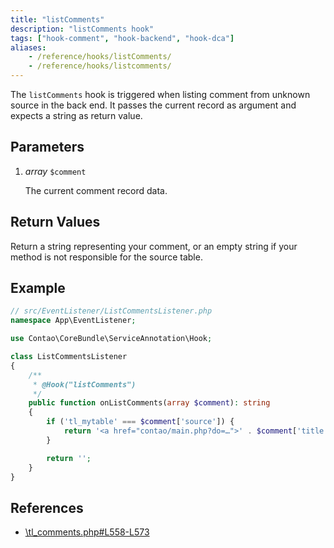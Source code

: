 ```yaml
---
title: "listComments"
description: "listComments hook"
tags: ["hook-comment", "hook-backend", "hook-dca"]
aliases:
    - /reference/hooks/listComments/
    - /reference/hooks/listcomments/
---
```



The `listComments` hook is triggered when listing comment from unknown source in
the back end. It passes the current record as argument and expects a string as
return value.


## Parameters

1. *array* `$comment`

    The current comment record data.


## Return Values

Return a string representing your comment, or an empty string if your method is not
responsible for the source table.


## Example

```php
// src/EventListener/ListCommentsListener.php
namespace App\EventListener;

use Contao\CoreBundle\ServiceAnnotation\Hook;

class ListCommentsListener
{
    /**
     * @Hook("listComments")
     */
    public function onListComments(array $comment): string
    {
        if ('tl_mytable' === $comment['source']) {
            return '<a href="contao/main.php?do=…">' . $comment['title'] . '</a>';
        }

        return '';
    }
}
```


## References

* [\tl_comments.php#L558-L573](https://github.com/contao/contao/blob/4.7.6/comments-bundle/src/Resources/contao/dca/tl_comments.php#L558-L573)

